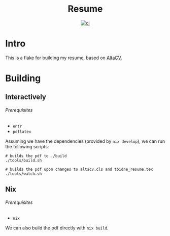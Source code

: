 <div align="center">

# Resume

[![ci](http://img.shields.io/github/actions/workflow/status/tbidne/resume/ci.yaml?branch=main)](https://github.com/tbidne/resume/actions/workflows/ci.yaml)

</div>

# Intro

This is a flake for building my resume, based on [AltaCV](https://github.com/liantze/AltaCV).

# Building

## Interactively

###### Prerequisites

- `entr`
- `pdflatex`

Assuming we have the dependencies (provided by `nix develop`), we can run the following scripts:

```
# builds the pdf to ./build
./tools/build.sh

# builds the pdf upon changes to altacv.cls and tbidne_resume.tex
./tools/watch.sh
```

## Nix

###### Prerequisites

- `nix`

We can also build the pdf directly with `nix build`.